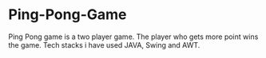 # Ping-Pong-Game
Ping Pong game is a two player game. The player who gets more point wins the game. Tech stacks i have used JAVA, Swing and AWT.
